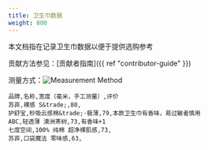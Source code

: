 ```yaml
---
title: 卫生巾数据
weight: 800
---
```


本文档指在记录卫生巾数据以便于提供选购参考

贡献方法参见：[贡献者指南]({{ ref "contributor-guide" }})

测量方式：![Measurement Method](/images/srs/pad_example.jpg)

```csv
品牌,名称,宽度（毫米，手工测量）,评价
苏菲,裸感 S&trade;,80,
护舒宝,秒吸云感棉&trade;·极薄,79,本款卫生巾有香味，易过敏者慎用
ABC,轻透薄 澳洲茶树,73,有香味+1
七度空间,100% 纯棉 超净裸肌感,73,
苏菲,口袋魔法 零味感,63,
```
